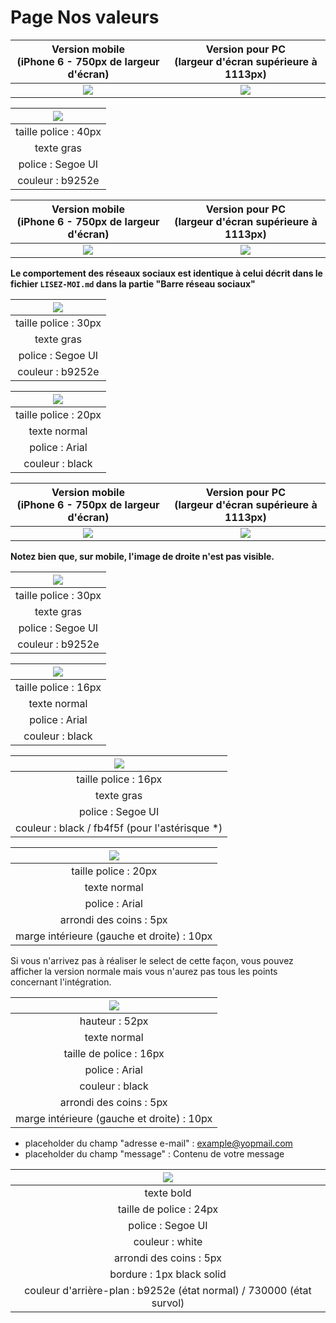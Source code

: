 # Page Nos valeurs

| Version mobile <br />(iPhone 6 - 750px de largeur d'écran) | Version pour PC <br />(largeur d'écran supérieure à 1113px) |
| :--------------------------------------------------------: | :---------------------------------------------------------: |
|       ![](./_sources/images/mini/mobile-contact.jpg)       |         ![](./_sources/images/mini/pc-contact.jpg)          |

| ![](./_sources/images/mise-en-page/nous-contacter.jpg) |
| :----------------------------------------------------: |
|                  taille police : 40px                  |
|                       texte gras                       |
|                   police : Segoe UI                    |
|                    couleur : b9252e                    |

| Version mobile <br />(iPhone 6 - 750px de largeur d'écran) | Version pour PC <br />(largeur d'écran supérieure à 1113px) |
| :--------------------------------------------------------: | :---------------------------------------------------------: |
|   ![](./_sources/images/mise-en-page/contact-mobile.jpg)   |     ![](./_sources/images/mise-en-page/contact-pc.jpg)      |

**Le comportement des réseaux sociaux est identique à celui décrit dans le fichier `LISEZ-MOI.md` dans la partie "Barre réseau sociaux"**

| ![](./_sources/images/mise-en-page/adresse-contact.jpg) |
| :-----------------------------------------------------: |
|                  taille police : 30px                   |
|                       texte gras                        |
|                    police : Segoe UI                    |
|                    couleur : b9252e                     |

| ![](./_sources/images/mise-en-page/contact-details.jpg) |
| :-----------------------------------------------------: |
|                  taille police : 20px                   |
|                      texte normal                       |
|                     police : Arial                      |
|                     couleur : black                     |

|    Version mobile <br />(iPhone 6 - 750px de largeur d'écran)     |  Version pour PC <br />(largeur d'écran supérieure à 1113px)  |
| :---------------------------------------------------------------: | :-----------------------------------------------------------: |
| ![](./_sources/images/mise-en-page/mobile-formulaire-contact.jpg) | ![](./_sources/images/mise-en-page/pc-formulaire-contact.jpg) |

**Notez bien que, sur mobile, l'image de droite n'est pas visible.**

| ![](./_sources/images/mise-en-page/titre-contact.jpg) |
| :---------------------------------------------------: |
|                 taille police : 30px                  |
|                      texte gras                       |
|                   police : Segoe UI                   |
|                   couleur : b9252e                    |

| ![](./_sources/images/mise-en-page/sous-titre-contact.jpg) |
| :--------------------------------------------------------: |
|                    taille police : 16px                    |
|                        texte normal                        |
|                       police : Arial                       |
|                      couleur : black                       |

| ![](./_sources/images/mise-en-page/label-formulaire.jpg) |
| :------------------------------------------------------: |
|                   taille police : 16px                   |
|                        texte gras                        |
|                    police : Segoe UI                     |
|     couleur : black / fb4f5f (pour l'astérisque \*)      |

| ![](./_sources/images/mise-en-page/select-contact.jpg) |
| :----------------------------------------------------: |
|                  taille police : 20px                  |
|                      texte normal                      |
|                     police : Arial                     |
|                arrondi des coins : 5px                 |
|       marge intérieure (gauche et droite) : 10px       |

Si vous n'arrivez pas à réaliser le select de cette façon, vous pouvez afficher la version normale mais vous n'aurez pas tous les points concernant l'intégration.

| ![](./_sources/images/mise-en-page/input-label.jpg) |
| :-------------------------------------------------: |
|                   hauteur : 52px                    |
|                    texte normal                     |
|               taille de police : 16px               |
|                   police : Arial                    |
|                   couleur : black                   |
|               arrondi des coins : 5px               |
|     marge intérieure (gauche et droite) : 10px      |

- placeholder du champ "adresse e-mail" : example@yopmail.com
- placeholder du champ "message" : Contenu de votre message

|     ![](./_sources/images/mise-en-page/envoyer-btn-contact.jpg)      |
| :------------------------------------------------------------------: |
|                              texte bold                              |
|                       taille de police : 24px                        |
|                          police : Segoe UI                           |
|                           couleur : white                            |
|                       arrondi des coins : 5px                        |
|                      bordure : 1px black solid                       |
| couleur d'arrière-plan : b9252e (état normal) / 730000 (état survol) |
